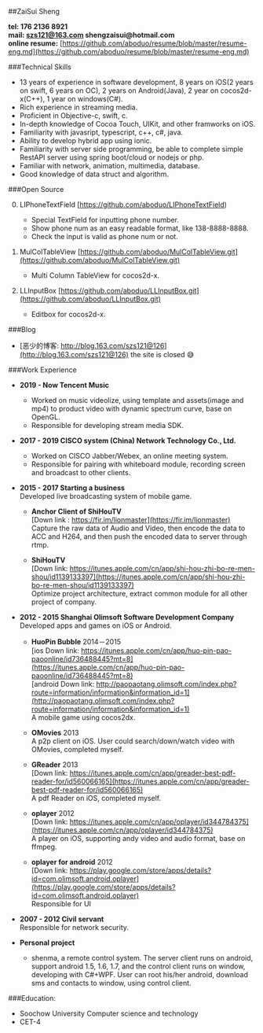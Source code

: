 ##ZaiSui Sheng  

__tel: 176 2136 8921__  
__mail: szs121@163.com shengzaisui@hotmail.com__  
__online resume:__ [https://github.com/aboduo/resume/blob/master/resume-eng.md](https://github.com/aboduo/resume/blob/master/resume-eng.md)


###Technical Skills
- 13 years of experience in software development, 8 years on iOS(2 years on swift, 6 years on OC), 2 years on Android(Java), 2 year on cocos2d-x(C++), 1 year on windows(C#).
- Rich experience in streaming media.
- Proficient in Objective-c, swift, c.
- In-depth knowledge of Cocoa Touch, UIKit, and other framworks on iOS.
- Familiarity with javasript, typescript, c++, c#, java.
- Ability to develop hybrid app using ionic.
- Familiarity with server side programming, be able to complete simple RestAPI server using spring boot/cloud or nodejs or php.
- Familiar with network, animation, multimedia, database.
- Good knowledge of data struct and algorithm.

###Open Source

0. LIPhoneTextField [https://github.com/aboduo/LIPhoneTextField)   
	- Special TextField for inputting phone number.
	- Show phone num as an easy readable format, like 138-8888-8888.
	- Check the input is valid as phone num or not.

0. MulColTableView   [https://github.com/aboduo/MulColTableView.git](https://github.com/aboduo/MulColTableView.git)  
   - Multi Column TableView for cocos2d-x.

0. LLInputBox  [https://github.com/aboduo/LLInputBox.git](https://github.com/aboduo/LLInputBox.git)  
	- Editbox for cocos2d-x.

###Blog
- [恶少的博客: http://blog.163.com/szs121@126](http://blog.163.com/szs121@126)
the site is closed 😅

###Work Experience
- __2019 - Now Tencent Music__  
	- Worked on music videolize, using template and assets(image and mp4) to product video with dynamic spectrum curve, base on OpenGL.
	- Responsible for developing stream media SDK.

- __2017 - 2019 CISCO system (China) Network Technology Co., Ltd.__
	- Worked on CISCO Jabber/Webex, an online meeting system.
	- Responsible for pairing with whiteboard module,  recording screen and broadcast to other clients.


- __2015 - 2017 Starting a business__  
Developed live broadcasting system of mobile game.  
	- __Anchor Client of ShiHouTV__  
	[Down link : https://fir.im/lionmaster](https://fir.im/lionmaster)  
	Capture the raw data of Audio and Video, then encode the data to ACC and H264, and then push the encoded data to server through rtmp.

	- __ShiHouTV__   
[Down link: https://itunes.apple.com/cn/app/shi-hou-zhi-bo-re-men-shou/id1139133397](https://itunes.apple.com/cn/app/shi-hou-zhi-bo-re-men-shou/id1139133397)  
Optimize project architecture, extract common module for all other project of company.


- __2012 - 2015 Shanghai Olimsoft Software Development Company__  
Developed apps and games on iOS or Android.
	
	- __HuoPin Bubble__  2014－2015  
[ios Down link: https://itunes.apple.com/cn/app/huo-pin-pao-paoonline/id736488445?mt=8](https://itunes.apple.com/cn/app/huo-pin-pao-paoonline/id736488445?mt=8)  
[android Down link: http://paopaotang.olimsoft.com/index.php?route=information/information&information_id=1](http://paopaotang.olimsoft.com/index.php?route=information/information&information_id=1)    
A mobile game using cocos2dx.


 	- __OMovies__  2013  
  A p2p client on iOS. User could search/down/watch video with OMovies, completed myself.


 	- __GReader__  2013   
[Down link: https://itunes.apple.com/cn/app/greader-best-pdf-reader-for/id560066165](https://itunes.apple.com/cn/app/greader-best-pdf-reader-for/id560066165)   
A pdf Reader on iOS, completed myself.


 	- __oplayer__ 2012   
[Down link: https://itunes.apple.com/cn/app/oplayer/id344784375](https://itunes.apple.com/cn/app/oplayer/id344784375)   
A player on iOS, supporting andy video and audio format, base on ffmpeg.

 	- __oplayer for android__  2012  
[Down link: https://play.google.com/store/apps/details?id=com.olimsoft.android.oplayer](https://play.google.com/store/apps/details?id=com.olimsoft.android.oplayer)   
Responsible for UI

- __2007 - 2012  Civil servant__  
Responsible for network security.

- __Personal project__
	- shenma, a remote control system. The server client runs on android, support android 1.5, 1.6, 1.7, and the control client runs on window, developing with C#+WPF. User can root his/her android, download sms and contacts to window, using control client.   

###Education:
- Soochow University Computer science and technology 
- CET-4
